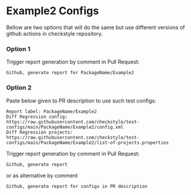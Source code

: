 # Example2 Configs

Bellow are two options that will do the same but use different versions
of github actions in checkstyle repository.


### Option 1
Trigger report generation by comment in Pull Request:
```
Github, generate report for PackageName/Example2
```

### Option 2

Paste below given to PR description to use such test configs:
```
Report label: PackageName/Example2
Diff Regression config: https://raw.githubusercontent.com/checkstyle/test-configs/main/PackageName/Example2/config.xml
Diff Regression projects: https://raw.githubusercontent.com/checkstyle/test-configs/main/PackageName/Example2/list-of-projects.properties
```

Trigger report generation by comment in Pull Request:
```
Github, generate report
```
or as alternative by comment
```
Github, generate report for configs in PR description
```
